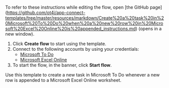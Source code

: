 To refer to these instructions while editing the flow, open [the GitHub page]
(https://github.com/ot4i/app-connect-templates/tree/master/resources/markdown/Create%20a%20task%20in%20Microsoft%20To%20Do%20when%20a%20new%20row%20in%20Microsoft%20Excel%20Online%20is%20appended_instructions.md) (opens in a new window).

1. Click **Create flow** to start using the template.
2. Connect to the following accounts by using your credentials:
   - [Microsoft To Do](https://www.ibm.com/docs/en/app-connect/containers_cd?topic=apps-microsoft-to-do)
   - [Microsoft Excel Online](https://www.ibm.com/docs/en/app-connect/containers_cd?topic=apps-microsoft-excel-online)
3. To start the flow, in the banner, click **Start flow**.

Use this template to create a new task in Microsoft To Do whenever a new row is appended to a Microsoft Excel Online worksheet.



